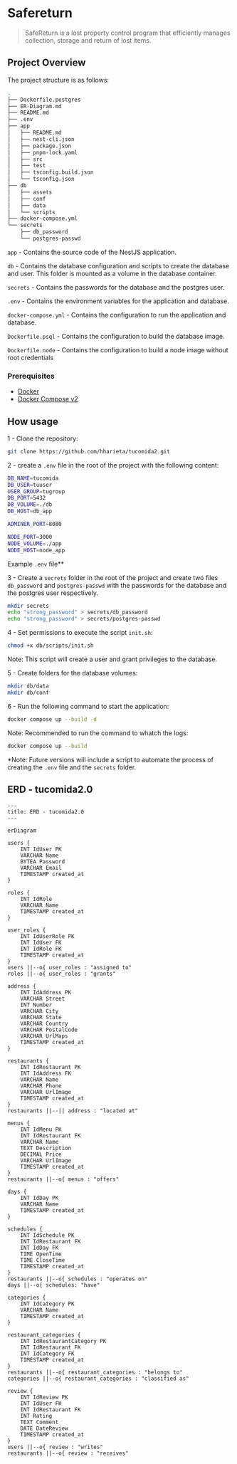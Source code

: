 # Safereturn

> SafeReturn is a lost property control program that efficiently manages collection, storage and return of lost items.

## Project Overview

The project structure is as follows:

```bash
.
├── Dockerfile.postgres
├── ER-Diagram.md
├── README.md
├── .env
├── app
│   ├── README.md
│   ├── nest-cli.json
│   ├── package.json
│   ├── pnpm-lock.yaml
│   ├── src
│   ├── test
│   ├── tsconfig.build.json
│   └── tsconfig.json
├── db
│   ├── assets
│   ├── conf
│   ├── data
│   └── scripts
├── docker-compose.yml
└── secrets
    ├── db_password
    └── postgres-passwd
```

`app` - Contains the source code of the NestJS application.

`db` - Contains the database configuration and scripts to create the database and user. This folder is mounted as a volume in the database container.

`secrets` - Contains the passwords for the database and the postgres user.

`.env` - Contains the environment variables for the application and database.

`docker-compose.yml` - Contains the configuration to run the application and database.

`Dockerfile.psql` - Contains the configuration to build the database image.

`Dockerfile.node` - Contains the configuration to build a node image without root credentials

### Prerequisites

- [Docker](https://www.docker.com/)
- [Docker Compose v2](https://docs.docker.com/compose/)

## How usage

1 - Clone the repository:

```bash
git clone https://github.com/hharieta/tucomida2.git
```

2 - create a `.env` file in the root of the project with the following content:

```bash
DB_NAME=tucomida
DB_USER=tuuser
USER_GROUP=tugroup
DB_PORT=5432
DB_VOLUME=./db
DB_HOST=db_app

ADMINER_PORT=8080

NODE_PORT=3000
NODE_VOLUME=./app
NODE_HOST=node_app
```

Example `.env` file**

3 - Create a `secrets` folder in the root of the project and create two files `db_password` and `postgres-passwd` with the passwords for the database and the postgres user respectively.

```bash
mkdir secrets
echo "strong_password" > secrets/db_password
echo "strong_password" > secrets/postgres-passwd
```

4 - Set permissions to execute the script `init.sh`:

```bash
chmod +x db/scripts/init.sh
```

Note: This script will create a user and grant privileges to the database.

5 - Create folders for the database volumes:

```bash
mkdir db/data
mkdir db/conf
```

6 - Run the following command to start the application:

```bash
docker compose up --build -d
```

Note: Recommended to run the command to whatch the logs:

```bash
docker compose up --build
```

*Note: Future versions will include a script to automate the process of creating the `.env` file and the `secrets` folder.

## ERD - tucomida2.0

```mermaid
---
title: ERD - tucomida2.0
---

erDiagram

users {
    INT IdUser PK
    VARCHAR Name
    BYTEA Password
    VARCHAR Email
    TIMESTAMP created_at
}

roles {
    INT IdRole
    VARCHAR Name
    TIMESTAMP created_at
}

user_roles {
    INT IdUserRole PK
    INT IdUser FK
    INT IdRole FK
    TIMESTAMP created_at
}
users ||--o{ user_roles : "assigned to"
roles ||--o{ user_roles : "grants"

address {
    INT IdAddress PK
    VARCHAR Street
    INT Number
    VARCHAR City
    VARCHAR State
    VARCHAR Country
    VARCHAR PostalCode
    VARCHAR UrlMaps
    TIMESTAMP created_at
}

restaurants {
    INT IdRestaurant PK
    INT IdAddress FK
    VARCHAR Name
    VARCHAR Phone
    VARCHAR UrlImage
    TIMESTAMP created_at
}
restaurants ||--|| address : "located at"

menus {
    INT IdMenu PK
    INT IdRestaurant FK
    VARCHAR Name
    TEXT Description
    DECIMAL Price
    VARCHAR UrlImage
    TIMESTAMP created_at
}
restaurants ||--o{ menus : "offers"

days {
    INT IdDay PK
    VARCHAR Name
    TIMESTAMP created_at
}

schedules {
    INT IdSchedule PK
    INT IdRestaurant FK
    INT IdDay FK
    TIME OpenTime
    TIME CloseTime
    TIMESTAMP created_at
}
restaurants ||--o{ schedules : "operates on"
days ||--o{ schedules: "have"

categories {
    INT IdCategory PK
    VARCHAR Name
    TIMESTAMP created_at
}

restaurant_categories {
    INT IdRestaurantCategory PK
    INT IdRestaurant FK
    INT IdCategory FK
    TIMESTAMP created_at
}
restaurants ||--o{ restaurant_categories : "belongs to"
categories ||--o{ restaurant_categories : "classified as"

review {
    INT IdReview PK
    INT IdUser FK
    INT IdRestaurant FK
    INT Rating
    TEXT Comment
    DATE DateReview
    TIMESTAMP created_at
}
users ||--o{ review : "writes"
restaurants ||--o{ review : "receives"

```
